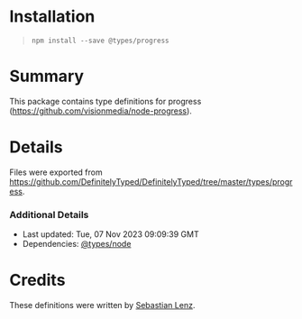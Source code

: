 # Installation
> `npm install --save @types/progress`

# Summary
This package contains type definitions for progress (https://github.com/visionmedia/node-progress).

# Details
Files were exported from https://github.com/DefinitelyTyped/DefinitelyTyped/tree/master/types/progress.

### Additional Details
 * Last updated: Tue, 07 Nov 2023 09:09:39 GMT
 * Dependencies: [@types/node](https://npmjs.com/package/@types/node)

# Credits
These definitions were written by [Sebastian Lenz](https://github.com/sebastian-lenz).
